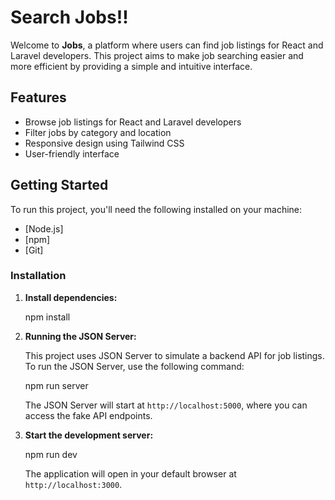 
# Search Jobs!!

Welcome to **Jobs**, a platform where users can find job listings for React and Laravel developers. This project aims to make job searching easier and more efficient by providing a simple and intuitive interface.

## Features

- Browse job listings for React and Laravel developers
- Filter jobs by category and location
- Responsive design using Tailwind CSS
- User-friendly interface

## Getting Started

To run this project, you'll need the following installed on your machine:

- [Node.js]
- [npm]
- [Git]

### Installation

1. **Install dependencies:**

   npm install

2. **Running the JSON Server:**

   This project uses JSON Server to simulate a backend API for job listings. To run the JSON Server, use the following command:

   npm run server

   The JSON Server will start at `http://localhost:5000`, where you can access the fake API endpoints.

3. **Start the development server:**

   npm run dev

   The application will open in your default browser at `http://localhost:3000`.

